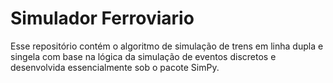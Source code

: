 # Simulador Ferroviario

Esse repositório contém o algoritmo de simulação de trens em linha dupla e singela com base na lógica da simulação de eventos discretos e desenvolvida essencialmente sob o pacote SimPy.
